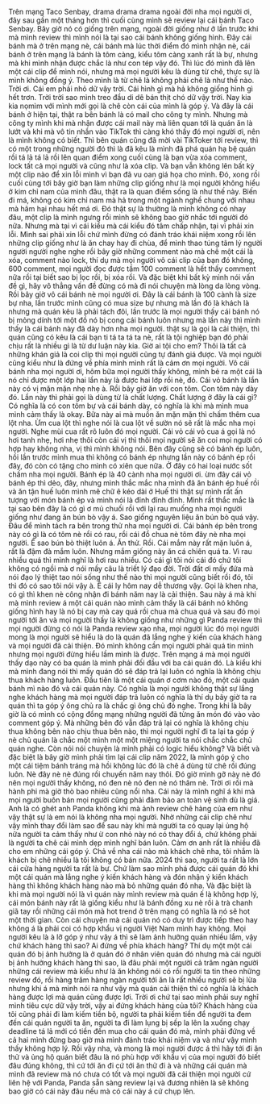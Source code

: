 Trên mạng Taco Senbay, drama drama drama ngoài đời nha mọi người ơi, đây sau gần một tháng hơn thì cuối cùng mình sẽ review lại cái bánh Taco Senbay. Bây giờ nó có giống trên mạng, ngoài đời giống như ở lần trước khi mà mình review thì mình nói là tại sao cái bánh không giống hình. Đây cái bánh mà ở trên mạng nè, cái bánh mà lúc thời điểm đó mình nhận nè, cái bánh ở trên mạng là bánh là tôm càng, kiểu tôm càng xanh rất là bự, nhưng mà khi mình nhận được chắc là như con tép vậy đó. Thì lúc đó mình đã lên một cái clip để mình nói, nhưng mà mọi người kêu là dùng từ chê, thực sự là mình không đồng ý. Theo mình là từ chê là không phải chê là như thế nào. Trời ơi. Cái em phải nhỏ dữ vậy trời. Cái hình gì mà hả không giống hình gì hết trơn. Trời trời sao mình treo đầu di dê bán thịt chó dữ vậy trời. Nay kia kia nọmìm với mình mới gọi là chê còn cái của mình là góp ý. Và đây là cái bánh ở hiện tại, thật ra bên bánh là có mail cho công ty mình. Nhưng mà công ty mình khi mà nhận được cái mail này mà liên quan tới là quán ăn là lướt và khi mà vô tin nhắn vào TikTok thì càng khó thấy đó mọi người ơi, nên là mình không có biết. Thì bên quán cũng đã mời vài TikToker tới review, thì có một trong những người đó thì là đã kêu là mình đã phá quán hạ bệ quán rồi tá lả tá lả rồi lên quan điểm xong cuối cùng là bạn vừa xóa comment, lock tất cả mọi người và cũng như là xóa clip. Và bạn vẫn không lên bất kỳ một clip nào để xin lỗi mình vì bạn đã vu oan giá họa cho mình. Đó, xong rồi cuối cùng tới bây giờ bạn làm những clip giống như là mọi người không hiểu ở kim chỉ nam của mình đâu, thật ra là quan điểm sống là như thế này. Biến đi má, không có kim chỉ nam mà hả trong một ngành nghề chung với nhau mà hãm hại nhau hết má ơi. Đó thật sự là thường là mình không có nhay đâu, một clip là mình ngưng rồi mình sẽ không bao giờ nhắc tới người đó nữa. Nhưng mà tại vì cái kiểu mà cái kiểu đó tâm chấp nhận, tại vì phải xin lỗi. Mình sai phải xin lỗi chứ mình đừng có đánh tráo khái niệm xong rồi lên những clip giống như là ăn chay hay đi chùa, để mình thao túng tâm lý người người người nghe nghe rồi bây giờ những comment nào mà chê một cái là xóa, comment nào lock, thí dụ mà mọi người vô cái clip của bạn đó không, 600 comment, mọi người đọc được tầm 100 comment là hết thấy comment nữa rồi tại biết sao bị lọc rồi, bị xóa rồi. Và đặc biệt khi bất kỳ mình nói vấn đề gì, hãy vô thẳng vấn đề đừng có mà đi nói chuyện mà lòng da lòng vòng. Rồi bây giờ vô cái bánh nè mọi người ơi. Đây là cái bánh là 100 cành là size bự nha, lần trước mình cũng có mua size bự nhưng mà lần đó là khách là nhưng mà quán kêu là phải tách đôi, lần trước là mọi người thấy cái bánh nó bị mỏng dính tới một đồ nó bị cong cái bánh luôn nhưng mà lần này thì mình thấy là cái bánh này đã dày hơn nha mọi người. thật sự là gọi là cải thiện, thì quán cũng có kêu là cái bạn ti tá ta tá ta nè, rất là tội nghiệp bạn đó phải chịu rất là nhiều gì là từ dư luận này kia. Giờ ai tội cho em? Thôi là tất cả những khán giả là coi clip thì mọi người cũng tự đánh giá được. Và mọi người cũng kiểu như là đứng về phía mình mình rất là cảm ơn mọi người. Vô cái bánh nha mọi người ơi, hôm bữa mọi người thấy không, mình bẻ ra một cái là nó chỉ được một lớp hai lần này là được hai lớp rồi nè, đó. Cái vỏ bánh là lần này có vị mặn mặn nhẹ nhẹ à. Rồi bây giờ ăn với con tôm. Con tôm này dày đó. Lần này thì phải gọi là dùng từ là chất lượng. Chất lượng ở đây là cái gì? Có nghĩa là có con tôm bự và cái bánh dày, có nghĩa là khi mà mình mua mình cảm thấy là okay. Bữa này ai mà muốn ăn mặn mặn thì chấm thêm cua lột nha. Ừm cua lột thì nghe nói là cua lột về sườn nó sẽ rất là mắc nha mọi người. Nghe mùi cua rất rõ luôn đó mọi người. Cái vỏ cái vỏ cua á gọi là nó hơi tanh nhẹ, hơi nhẹ thôi còn cái vị thì thôi mọi người sẽ ăn coi mọi người có hợp hay không nha, vị thì mình không nói. Bên đây cũng sẽ có bánh ép luôn, hồi lần trước mình mua thì không có bánh ép nhưng lần này có bánh ép rồi đây, đó còn có tặng cho mình có xiên que nữa. Ở đây có hai loại nước sốt chấm nha mọi người. Bánh ép là 40 cành nha mọi người ơi. ừm đây cái vỏ bánh ép thì dẻo, đây, nhưng mình thắc mắc nha mình đã ăn bánh ép huế rồi và ăn tận huế luôn mình mê chữ ê kéo dài ở Huế thì thật sự mình rất ấn tượng với món bánh ép và mình nói là đỉnh đỉnh đỉnh. Mình rất thắc mắc là tại sao bên đây là có gì ơ mủ chuối rồi với lại rau muống nha mọi người giống như đang ăn bún bò vậy á. Sao giống nguyên liệu ăn bún bò quá vậy. Đâu để mình tách ra bên trong thử nha mọi người ơi. Cái bánh ép bên trong này có gì là có tôm nè rồi có rau, rồi cái đồ chua nè tôm đây nè nha mọi người. Ê sao bún bò thiệt luôn á. Ăn thử. Rồi. Cái mắm này rất mặn luôn á, rất là đậm đà mắm luôn. Nhưng mắm giống này ăn cá chiên quá ta. Vì rau nhiều quá thì mình nghĩ là hơi rau nhiều. Có cái gì tôi nói cái đó chứ tôi không có ngồi mà ơ nói mấy câu là triết lý đạo đời. Trời đất ơi mấy đứa mà nói đạo lý thiệt tao nói sống như thế nào thì mọi người cũng biết rồi đó, tôi thì đó có sao tôi nói vậy à. Ê cái ly hôm nay dễ thương vậy. Gọi là khen nha, có gì thì khen nè công nhận đi bánh năm nay là cải thiện. Sau này á mà khi mà mình review á một cái quán nào mình cảm thấy là cái bánh nó không giống hình hay là nó bị cay mà cay quá rồi chua mà chua quá và sau đó mọi người tới ăn và mọi người thấy là không giống như những gì Panda review thì mọi người đừng có nói là Panda review xạo nha, mọi người lúc đó mọi người mong là mọi người sẽ hiểu là do là quán đã lắng nghe ý kiến của khách hàng và mọi người đã cải thiện. Đó mình không cần mọi người phải quá tin mình nhưng mọi người đừng hiểu lầm mình là được. Trên mạng á mà mọi người thấy dạo này có ba quán là mình phải đối đầu với ba cái quán đó. Là kiểu khi mà mình đang nói thì mấy quán đó sẽ đáp trả lại luôn có nghĩa là không chịu thua khách hàng luôn. Đầu tiên là một cái quán ơ cơm nào đó, một cái quán bánh mì nào đó và cái quán này. Có nghĩa là mọi người không thật sự lắng nghe khách hàng mà mọi người đáp trả luôn có nghĩa là thí dụ bây giờ ta ra quán thì ta góp ý ông chủ ra là chắc gì ông chủ đó nghe. Trong khi là bây giờ là có mình có cộng đồng mạng những người đã từng ăn món đó vào vào comment góp ý. Mà những bên đó vẫn đáp trả lại có nghĩa là không chịu thua không bên nào chịu thua bên nào, thì mọi người nghĩ đi ta lại ta góp ý nè chủ quán là chắc một mình một một miệng người ta nói chắc chắc chủ quán nghe. Còn nói nói chuyện là mình phải có logic hiểu không? Và biết và đặc biệt là bây giờ mình phải tìm lại cái clip năm 2022, là mình góp ý cho một cái tiệm bánh tráng mà hồi không lúc đó là chê á dùng từ chê rồi đúng luôn. Nè đây nè nè đúng rồi chuyến năm nay thôi. Đó giờ mình gỡ này nè đó nên mọi người thấy không, nó đen nè nó đen nè nó thâm nè. Trời ơi rồi mà hành phi mà giờ thò bao nhiêu cũng nổi nha. Cái này là mình nghĩ á khi mà mọi người buôn bán mọi người cũng phải đảm bảo an toàn vệ sinh dù là giá. Anh là có ghét anh Panda không khi mà ảnh review chê hàng của em như vậy thật sự là em nói là không nha mọi người. Nhờ những cái clip chê như vậy mình thay đổi làm sao để sau này khi mà người ta có quay lại ủng hộ nữa người ta cảm thấy như ừ con nhỏ này nó có thay đổi á, chứ không phải là người ta chê cái mình dẹp mình nghĩ bán luôn. Cảm ơn anh rất là nhiều đã cho em những cái góp ý. Chả về nha cái nào mà khách chê nha, tôi nhắm là khách bị chê nhiều là tôi không có bán nữa. 2024 thì sao, người ta rất là lớn cái cửa hàng người ta rất là bự. Chứ làm sao mình phá được cái quán đó khi một cái quán mà lắng nghe ý kiến khách hàng và đón nhận ý kiến khách hàng thì không khách hàng nào mà bỏ những quán đó nha. Và đặc biệt là khi mà mọi người nói là vì quán này mình review mà quán ế là không hợp lý, cái món bánh này rất là giống kiểu như là bánh đồng xu nè rồi à trà chanh giã tay rồi những cái món mà hot trend ở trên mạng có nghĩa là nó sẽ hot một thời gian. Còn cái chuyện mà cái quán nó có duy trì được tiếp theo hay không á là phải coi có hợp khẩu vị người Việt Nam mình hay không. Mọi người kêu là à lỡ góp ý như vậy á thì sẽ làm ảnh hưởng quán nhiều lắm, vậy chứ khách hàng thì sao? Ai đứng về phía khách hàng? Thí dụ một một cái quán đó bị ảnh hưởng là ở quán đó ở nhân viên quán đó nhưng mà cái người bị ảnh hưởng khách hàng thì sao, là đâu phải một người cả trăm ngàn người những cái review mà kiểu như là ăn không nói có rồi người ta tin theo những review đó, rồi hàng trăm hàng ngàn người tới ăn là rất nhiều người sẽ bị lừa nhưng khi á mà mình nói ra như vậy mà quán cải thiện thì có nghĩa là khách hàng được lợi mà quán cũng được lợi. Trời ơi chứ tại sao mình phải suy nghĩ mình tiêu cực dữ vậy trời, vậy ai đứng khách hàng của tôi? Khách hàng của tôi cũng phải đi làm kiếm tiền bộ, người ta phải kiếm tiền để người ta đem đến cái quán người ta ăn, người ta đi làm lụng bị sếp la lên la xuống chạy deadline tá lả mới có tiền đến mua cho cái quán đó mà, mình phải đứng về cả hai mình đừng bao giờ mà mình đánh tráo khái niệm và và như vậy mình thấy không hợp lý. Rồi vậy nha, và mong là mọi người được á thì hãy tới đi ăn thử và ủng hộ quán biết đâu là nó phù hợp với khẩu vị của mọi người đó biết đâu đúng không, thì cứ tới ăn đi cứ tới ăn thử đi à và những cái quán mà mình đã review mà nó chưa có tốt và mọi người đã cải thiện mọi người cứ liên hệ với Panda, Panda sẵn sàng review lại và đương nhiên là sẽ không bao giờ có cái này đâu nếu mà có cái này á cứ chụp lên.